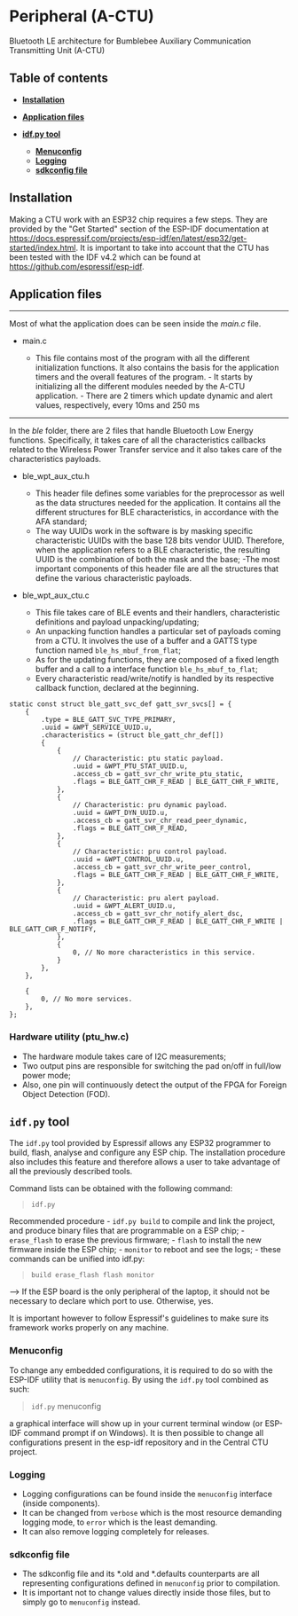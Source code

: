 # Peripheral (A-CTU)
Bluetooth LE architecture for Bumblebee Auxiliary Communication Transmitting Unit (A-CTU)

## **Table of contents**
- [**Installation**](#installation)

- [**Application files**](#application-files) 

- [**idf.py tool**](#idfpy-tool)
    - [**Menuconfig**](#menuconfig)
    - [**Logging**](#logging)
    - [**sdkconfig file**](#sdkconfig-file)

## **Installation**

Making a CTU work with an ESP32 chip requires a few steps. They are provided by the "Get Started" section of the ESP-IDF documentation at https://docs.espressif.com/projects/esp-idf/en/latest/esp32/get-started/index.html. 
It is important to take into account that the CTU has been tested with the IDF v4.2 which can be found at https://github.com/espressif/esp-idf.


## **Application files**
------------------------
Most of what the application does can be seen inside the _main.c_ file.

  * main.c

       - This file contains most of the program with all the different initialization functions. It also contains the basis for the application timers and the overall features of the program.
        - It starts by initializing all the different modules needed by the A-CTU application.
        - There are 2 timers which update dynamic and alert values, respectively, every 10ms and 250 ms
------------------------
    
In the _ble_ folder, there are 2 files that handle Bluetooth Low Energy functions. Specifically, it takes care of all the characteristics callbacks related to the Wireless Power Transfer service and it also takes care of the characteristics payloads.

   * ble_wpt_aux_ctu.h
   
      - This header file defines some variables for the preprocessor as well as the data structures needed for the application. It contains all the different structures for BLE characteristics, in accordance with the AFA standard;
      - The way UUIDs work in the software is by masking specific characteristic UUIDs with the base 128 bits vendor UUID. Therefore, when the application refers to a BLE characteristic, the resulting UUID is the combination of both the mask and the base;
      -The most important components of this header file are all the structures that define the various characteristic payloads.
     
   * ble_wpt_aux_ctu.c
   
      - This file takes care of BLE events and their handlers, characteristic definitions and payload unpacking/updating;
      - An unpacking function handles a particular set of payloads coming from a CTU. It involves the use of a buffer and a GATTS type function named `ble_hs_mbuf_from_flat`;
      - As for the updating functions, they are composed of a fixed length buffer and a call to a interface function `ble_hs_mbuf_to_flat`;
      - Every characteristic read/write/notify is handled by its respective callback function, declared at the beginning.

```
static const struct ble_gatt_svc_def gatt_svr_svcs[] = {
    {
        .type = BLE_GATT_SVC_TYPE_PRIMARY,
        .uuid = &WPT_SERVICE_UUID.u,
        .characteristics = (struct ble_gatt_chr_def[])
        {   
            {
                // Characteristic: ptu static payload.
                .uuid = &WPT_PTU_STAT_UUID.u,
                .access_cb = gatt_svr_chr_write_ptu_static,
                .flags = BLE_GATT_CHR_F_READ | BLE_GATT_CHR_F_WRITE,
            },
            {
                // Characteristic: pru dynamic payload.
                .uuid = &WPT_DYN_UUID.u,
                .access_cb = gatt_svr_chr_read_peer_dynamic,
                .flags = BLE_GATT_CHR_F_READ,
            },
            {
                // Characteristic: pru control payload.
                .uuid = &WPT_CONTROL_UUID.u,
                .access_cb = gatt_svr_chr_write_peer_control,
                .flags = BLE_GATT_CHR_F_READ | BLE_GATT_CHR_F_WRITE,
            },
            {
                // Characteristic: pru alert payload.
                .uuid = &WPT_ALERT_UUID.u,
                .access_cb = gatt_svr_chr_notify_alert_dsc,
                .flags = BLE_GATT_CHR_F_READ | BLE_GATT_CHR_F_WRITE | BLE_GATT_CHR_F_NOTIFY,
            },
            {
                0, // No more characteristics in this service.
            }
        },
    },

    {
        0, // No more services. 
    },
};
```

### **Hardware utility (ptu_hw.c)**

  - The hardware module takes care of I2C measurements;
  - Two output pins are responsible for switching the pad on/off in full/low power mode;
  - Also, one pin will continuously detect the output of the FPGA for Foreign Object Detection (FOD).

## **`idf.py` tool**

The `idf.py` tool provided by Espressif allows any ESP32 programmer to build, flash, analyse and configure any ESP chip. The installation procedure also includes this feature and therefore allows a user to take advantage of all the previously described tools.

Command lists can be obtained with the following command:

>`idf.py`

Recommended procedure
    - `idf.py build` to compile and link the project, and produce binary files that are programmable on a ESP chip;
    - `erase_flash` to erase the previous firmware;
    - `flash` to install the new firmware inside the ESP chip;
    - `monitor` to reboot and see the logs;
    - these commands can be unified into idf.py:
    
>`build erase_flash flash monitor`

--> If the ESP board is the only peripheral of the laptop, it should not be necessary to declare which port to use. Otherwise, yes.

It is important however to follow Espressif's guidelines to make sure its framework works properly on any machine.

### **Menuconfig**

To change any embedded configurations, it is required to do so with the ESP-IDF utility that is `menuconfig`. By using the `idf.py` tool combined as such:

>`idf.py` menuconfig

a graphical interface will show up in your current terminal window (or ESP-IDF command prompt if on Windows). It is then possible to change all configurations present in the esp-idf repository and in the Central CTU project.

### **Logging**

- Logging configurations can be found inside the `menuconfig` interface (inside components).
-  It can be changed from `verbose` which is the most resource demanding logging mode, to `error` which is the least demanding. 
- It can also remove logging completely for releases.

### **sdkconfig file**

- The sdkconfig file and its *.old and *.defaults counterparts are all representing configurations defined in `menuconfig` prior to compilation. 
- It is important not to change values directly inside those files, but to simply go to `menuconfig` instead.